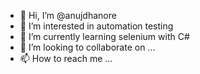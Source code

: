 - 👋 Hi, I’m @anujdhanore
- 👀 I’m interested in automation testing
- 🌱 I’m currently learning selenium with C#
- 💞️ I’m looking to collaborate on ...
- 📫 How to reach me ...

<!---
anujdhanore/anujdhanore is a ✨ special ✨ repository because its `README.md` (this file) appears on your GitHub profile.
You can click the Preview link to take a look at your changes.
--->
